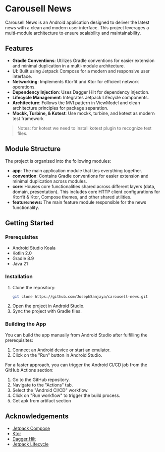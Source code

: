 # Carousell News

Carousell News is an Android application designed to deliver the latest news with a clean and modern user interface. This project leverages a multi-module architecture to ensure scalability and maintainability.

## Features

- **Gradle Conventions**: Utilizes Gradle conventions for easier extension and minimal duplication in a multi-module architecture.
- **UI**: Built using Jetpack Compose for a modern and responsive user interface.
- **Networking**: Implements Ktorfit and Ktor for efficient network operations.
- **Dependency Injection**: Uses Dagger Hilt for dependency injection.
- **Lifecycle Management**: Integrates Jetpack Lifecycle components.
- **Architecture**: Follows the MVI pattern in ViewModel and clean architecture principles for package separation.
- **Mockk, Turbine, & Kotest**: Use mockk, turbine, and kotest as modern test framework
> Notes: for kotest we need to install kotest plugin to recognize test files.
  
## Module Structure
The project is organized into the following modules:

- **app**: The main application module that ties everything together.
- **convention**: Contains Gradle conventions for easier extension and minimal duplication across modules.
- **core**: Houses core functionalities shared across different layers (data, domain, presentation). This includes core HTTP client configurations for Ktorfit & Ktor, Compose themes, and other shared utilities.
- **feature:news:** The main feature module responsible for the news functionality.


## Getting Started

### Prerequisites

- Android Studio Koala
- Kotlin 2.0
- Gradle 8.9
- Java 21

### Installation

1. Clone the repository:
   ```bash
   git clone https://github.com/JosephSanjaya/carousell-news.git
   ```
2. Open the project in Android Studio.
3. Sync the project with Gradle files.

### Building the App

You can build the app manually from Android Studio after fulfilling the prerequisites:

1. Connect an Android device or start an emulator.
2. Click on the "Run" button in Android Studio.

For a faster approach, you can trigger the Android CI/CD job from the GitHub Actions section:

1. Go to the GitHub repository.
2. Navigate to the "Actions" tab.
3. Select the "Android CI/CD" workflow.
4. Click on "Run workflow" to trigger the build process.
5. Get apk from artifact section

## Acknowledgements

- [Jetpack Compose](https://developer.android.com/jetpack/compose)
- [Ktor](https://ktor.io/)
- [Dagger Hilt](https://dagger.dev/hilt/)
- [Jetpack Lifecycle](https://developer.android.com/jetpack/androidx/releases/lifecycle)
